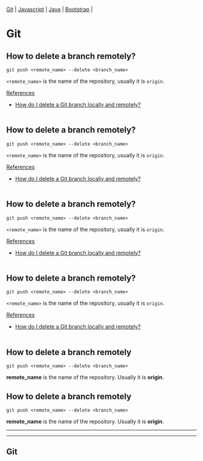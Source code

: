 <!-- # My notes

### this are my notes
#### this are my notes
###### this are my notes
hi -->
[Git](index.md) | [Javascript](javascript.md) | [Java](index.md) | [Bootstrap](javascript.md) | 
# Git

## How to delete a branch remotely?
```
git push <remote_name> --delete <branch_name>
```
``<remote_name>`` is the name of the repository, usually it is `origin`.

<ins>References</ins>
* [How do I delete a Git branch locally and remotely?](https://stackoverflow.com/questions/2003505/how-do-i-delete-a-git-branch-locally-and-remotely)
<br><br>

## How to delete a branch remotely?
```
git push <remote_name> --delete <branch_name>
```
``<remote_name>`` is the name of the repository, usually it is `origin`.

<ins>References</ins>
* [How do I delete a Git branch locally and remotely?](https://stackoverflow.com/questions/2003505/how-do-i-delete-a-git-branch-locally-and-remotely)
<br><br>

## How to delete a branch remotely?
```
git push <remote_name> --delete <branch_name>
```
``<remote_name>`` is the name of the repository, usually it is `origin`.

<ins>References</ins>
* [How do I delete a Git branch locally and remotely?](https://stackoverflow.com/questions/2003505/how-do-i-delete-a-git-branch-locally-and-remotely)
<br><br>

## How to delete a branch remotely?
```
git push <remote_name> --delete <branch_name>
```
``<remote_name>`` is the name of the repository, usually it is `origin`.

<ins>References</ins>
* [How do I delete a Git branch locally and remotely?](https://stackoverflow.com/questions/2003505/how-do-i-delete-a-git-branch-locally-and-remotely)
<br><br>

## How to delete a branch remotely
```
git push <remote_name> --delete <branch_name>
```
**remote_name** is the name of the repository. Usually it is **origin**.

## How to delete a branch remotely
```
git push <remote_name> --delete <branch_name>
```
**remote_name** is the name of the repository. Usually it is **origin**.


---

---
Git
---
